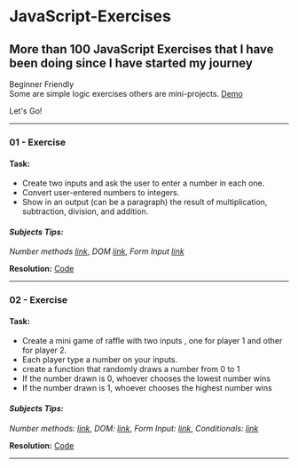 # JavaScript-Exercises
## More than **100 JavaScript Exercises** that I have been doing since I have started my journey

Beginner Friendly   
Some are simple logic exercises others are mini-projects.
[Demo](https://rs-coding.github.io/JavaScript-Exercises/)

Let's Go!

---------------------------------------------------------------------------------------------------

### 01 - Exercise
 #### **Task:**     
 - Create two inputs and ask the user to enter a number in each one.  
 - Convert user-entered numbers to integers.  
 - Show in an output (can be a paragraph) the result of multiplication, subtraction, division, and addition.

 #### _Subjects Tips:_   
  _Number methods [link](https://developer.mozilla.org/en-US/docs/Web/JavaScript/Reference/Global_Objects/Number)_, _DOM [link](https://developer.mozilla.org/en-US/docs/Web/API/Document_Object_Model/Introduction)_, _Form Input [link](https://developer.mozilla.org/en-US/docs/Web/HTML/Element/input)_  

**Resolution:** [Code](https://github.com/RS-coding/JavaScript-Exercises/blob/6220a12a42a17b04c36106675baf61ab9ee2acff/solutions/01exercise.html) 

---------------------------------------------------------------------------------------------------

### 02 - Exercise
 #### **Task:**     
 - Create a mini game of raffle with two inputs , one for player 1 and other for player 2. 
 - Each player type a number on your inputs.
 - create a function that randomly draws a number from 0 to 1
 - If the number drawn is 0, whoever chooses the lowest number wins
 - If the number drawn is 1, whoever chooses the highest number wins

 #### _Subjects Tips:_   
  _Number methods: [link](https://developer.mozilla.org/en-US/docs/Web/JavaScript/Reference/Global_Objects/Number)_, _DOM: [link](https://developer.mozilla.org/en-US/docs/Web/API/Document_Object_Model/Introduction)_, _Form Input: [link](https://developer.mozilla.org/en-US/docs/Web/HTML/Element/input)_, _Conditionals: [link](https://developer.mozilla.org/en-US/docs/Web/JavaScript/Reference/Statements/if...else)_  

**Resolution:** [Code]() 

---------------------------------------------------------------------------------------------------
